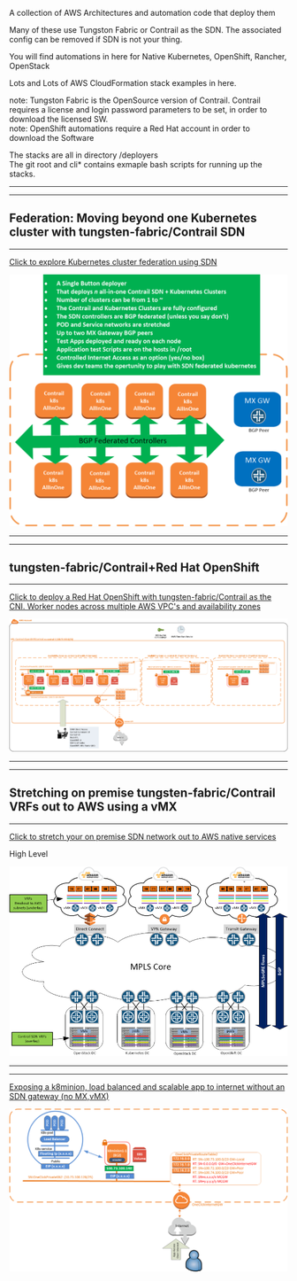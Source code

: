 A collection of AWS Architectures and automation code that deploy them     
    
Many of these use Tungston Fabric or Contrail as the SDN. The associated config can be removed if SDN is not your thing.     
  
You will find automations in here for Native Kubernetes, OpenShift, Rancher, OpenStack    
  
Lots and Lots of AWS CloudFormation stack examples in here.    
    
note: Tungston Fabric is the OpenSource version of Contrail. Contrail requires a license and login password parameters to be set, in order to download the licensed SW.   
note: OpenShift automations require a Red Hat account in order to download the Software  
  
The stacks are all in directory /deployers  
The git root and cli* contains exmaple bash scripts for running up the stacks.   
  

----------  
----------
Federation: Moving beyond one Kubernetes cluster with tungsten-fabric/Contrail SDN
----------
----------

[Click to explore Kubernetes cluster federation using SDN ](wikis/Federation:-Moving-beyond-one-Kubernetes-cluster-with-Contrail-SDN.md)

<img src="images/federation-1.png" width="700">

----------
----------
tungsten-fabric/Contrail+Red Hat OpenShift
----------
----------


[Click to deploy a Red Hat OpenShift with tungsten-fabric/Contrail as the CNI. Worker nodes across multiple AWS VPC's and availability zones ](wikis/Contrail-as-the-CNI-for-Red-Hat-OpenShift.md)

![One-Click-Bare-Metal-Simulation-All-In-One](images/OpenShift-Contrail-Greenfield.png)

----------
----------
Stretching on premise tungsten-fabric/Contrail VRFs out to AWS using a vMX
----------
----------


[Click to stretch your on premise SDN network out to AWS native services](wikis/Stretching-on-premise-Datacenter's-running-contrail-SDN-out-to-AWS-native-EC2-instances-using-vMX's-as-SDN-gateways.md)

High Level

![One-Click-Bare-Metal-Simulation-All-In-One](images/vmx-stretch-hl.png)


---------
----------

[Exposing a k8minion, load balanced and scalable app to internet without an SDN gateway (no MX,vMX)](wikis/Exposing-a-k8minion-load-balanced-and-scalable-app-to-internet-without-an-MX-gateway.md)

![One-Click-Bare-Metal-Simulation-Multi-VPC-MCGW](images/BYOT-exposing-public-ip-on-aws.png)

